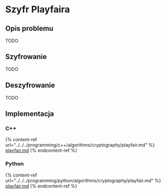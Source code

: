 # Szyfr Playfaira

## Opis problemu

TODO

## Szyfrowanie

TODO

## Deszyfrowanie

TODO

## Implementacja

### C++

{% content-ref url="../../../programming/c++/algorithms/cryptography/playfair.md" %}
[playfair.md](../../../programming/c++/algorithms/cryptography/playfair.md)
{% endcontent-ref %}

### Python

{% content-ref url="../../../programming/python/algorithms/cryptography/playfair.md" %}
[playfair.md](../../../programming/python/algorithms/cryptography/playfair.md)
{% endcontent-ref %}
